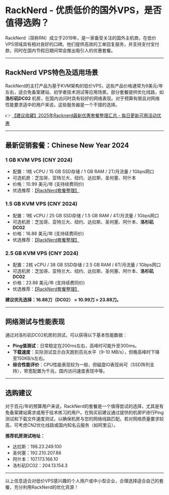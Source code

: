 # RackNerd - 优质低价的国外VPS，是否值得选购？

RackNerd（简称RN）成立于2019年，是一家备受关注的国外主机商，在低价VPS领域具有相对良好的口碑。他们提供高效的工单回复服务，并支持支付宝付款，同时在国内节假日期间常会推出吸引人的优惠套餐。

---

## RackNerd VPS特色及适用场景

RackNerd的主打产品为基于KVM架构的低价VPS，这些产品价格通常为9美元/年左右，适合免备案建站、初学者技术测试等应用场景。部分套餐提供优化线路，如 **洛杉矶DC02** 机房，在国内访问时具有较好的网络表现。对于预算有限且对网络性能要求适中的用户来说，这些服务器是一个不错的选择。

👉 [【建议收藏】2025年Racknerd最新优惠套餐整理汇总 - 每日更新可用活动优惠](https://bit.ly/Rack_Nerd)

---

## 最新促销套餐：Chinese New Year 2024

### 1 GB KVM VPS (CNY 2024)
- 配置：1核 vCPU / 15 GB SSD存储 / 1 GB RAM / 2T/月流量 / 1Gbps网口  
- 可选机房：芝加哥、亚特兰大、纽约、达拉斯、圣何塞、阿什本  
- 价格：10.99 美元/年 (支持续费同价)  
- 优选推荐：[【RackNerd套餐整理】](https://bit.ly/Rack_Nerd)

### 1.5 GB KVM VPS (CNY 2024)
- 配置：1核 vCPU / 25 GB SSD存储 / 1.5 GB RAM / 4T/月流量 / 1Gbps网口  
- 可选机房：芝加哥、亚特兰大、纽约、达拉斯、圣何塞、阿什本、**洛杉矶DC02**  
- 价格：16.88 美元/年 (支持续费同价)  
- 优选推荐：[【RackNerd套餐整理】](https://bit.ly/Rack_Nerd)

### 2.5 GB KVM VPS (CNY 2024)
- 配置：2核 vCPU / 38 GB SSD存储 / 2.5 GB RAM / 6T/月流量 / 1Gbps网口  
- 可选机房：芝加哥、亚特兰大、纽约、达拉斯、圣何塞、阿什本、**洛杉矶DC02**  
- 价格：23.88 美元/年 (支持续费同价)  
- 优选推荐：[【RackNerd套餐整理】](https://bit.ly/Rack_Nerd)

**建议优先选择：16.88刀（DC02） > 10.99刀 > 23.88刀。**

---

## 网络测试与性能表现

通过对洛杉矶DC02机房的测试，可以获得以下基本性能数据：
- **Ping值测试**：日常稳定在200ms左右，高峰时可能升至300ms。  
- **下载速度**：实际测试显示白天跑到百兆水平（9-10 MB/s），但晚高峰时下降至150KB/s左右。  
- **综合性能评价**：CPU性能表现较为一般，但磁盘IO表现尚可（SSD阵列支持），带宽配置为千兆，国内访问速度表现中等。

---

## 选购建议

对于百元/年的预算用户来说，RackNerd的套餐是一个值得尝试的选择，尤其是有免备案建站需求或用于技术练习的用户。在购买前建议通过提供的机房IP进行Ping测试和下载文件速度测试，以确保机房与您的网络线路匹配。若对网络质量要求较高，可考虑CN2优化线路或国内知名云服务（如阿里云）。

**推荐机房测试地址：**
- 达拉斯：198.23.249.100  
- 圣何塞：192.210.207.88  
- 阿什本：107.173.166.10  
- 洛杉矶DC02：204.13.154.3  

---

以上信息适合对低价VPS感兴趣的个人用户或中小型企业，合理选择适合自己的套餐，充分利用RackNerd的优化资源！